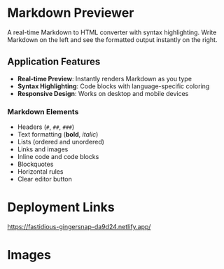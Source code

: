 # Markdown Previewer

A real-time Markdown to HTML converter with syntax highlighting. Write Markdown on the left and see the formatted output instantly on the right.

## Application Features

- **Real-time Preview**: Instantly renders Markdown as you type
- **Syntax Highlighting**: Code blocks with language-specific coloring
- **Responsive Design**: Works on desktop and mobile devices

### Markdown Elements

- Headers (`#`, `##`, `###`)
- Text formatting (**bold**, _italic_)
- Lists (ordered and unordered)
- Links and images
- Inline code and code blocks
- Blockquotes
- Horizontal rules
- Clear editor button

# Deployment Links

https://fastidious-gingersnap-da9d24.netlify.app/

# Images
